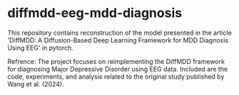 # diffmdd-eeg-mdd-diagnosis
This repository contains reconstruction of the model presented in the article 'DiffMDD: A Diffusion-Based Deep Learning Framework for MDD Diagnosis Using EEG' in pytorch.

Refrence:
The project focuses on reimplementing the DiffMDD framework for diagnosing Major Depressive Disorder using EEG data. Included are the code, experiments, and analysis related to the original study published by Wang et al. (2024).
